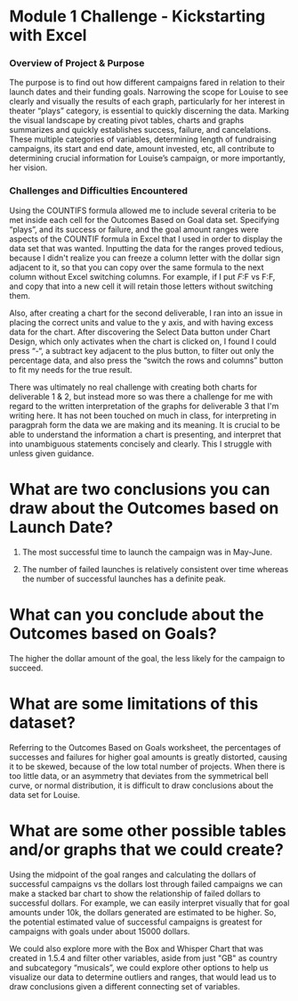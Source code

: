 # Module 1 Challenge - Kickstarting with Excel

### Overview of Project & Purpose

The purpose is to find out how different campaigns fared in relation to their launch dates and their funding goals. Narrowing the scope for Louise to see clearly and visually the results of each graph, particularly for her interest in theater “plays” category, is essential to quickly discerning the data. Marking the visual landscape by creating pivot tables, charts and graphs summarizes and quickly establishes success, failure, and cancelations. These multiple categories of variables, determining length of fundraising campaigns, its start and end date, amount invested, etc, all contribute to determining crucial information for Louise’s campaign, or more importantly, her vision. 

### Challenges and Difficulties Encountered

Using the COUNTIFS formula allowed me to include several criteria to be met inside each cell for the Outcomes Based on Goal data set. Specifying “plays”, and its success or failure, and the goal amount ranges were aspects of the COUNTIF formula in Excel that I used in order to display the data set that was wanted. Inputting the data for the ranges proved tedious, because I didn't realize you can freeze a column letter with the dollar sign adjacent to it, so that you can copy over the same formula to the next column without Excel switching columns. For example, if I put $F:$F vs F:F, and copy that into a new cell it will retain those letters without switching them. 

Also, after creating a chart for the second deliverable, I ran into an issue in placing the correct units and value to the y axis, and with having excess data for the chart. After discovering the Select Data button under Chart Design, which only activates when the chart is clicked on, I found I could press “-“, a subtract key adjacent to the plus button, to filter out only the percentage data, and also press the “switch the rows and columns” button to fit my needs for the true result. 

There was ultimately no real challenge with creating both charts for deliverable 1 & 2, but instead more so was there a challenge for me with regard to the written interpretation of the graphs for deliverable 3 that I'm writing here. It has not been touched on much in class, for interpreting in paragprah form the data we are making and its meaning. It is crucial to be able to understand the information a chart is presenting, and interpret that into unambiguous statements concisely and clearly. This I struggle with unless given guidance.

# What are two conclusions you can draw about the Outcomes based on Launch Date?
1. The most successful time to launch the campaign was in May-June.

2. The number of failed launches is relatively consistent over time whereas the number of successful launches has a definite peak.

# What can you conclude about the Outcomes based on Goals?

The higher the dollar amount of the goal, the less likely for the campaign to succeed. 

# What are some limitations of this dataset?
Referring to the Outcomes Based on Goals worksheet, the percentages of successes and failures for higher goal amounts is greatly distorted, causing it to be skewed, because of the low total number of projects. When there is too little data, or an asymmetry that deviates from the symmetrical bell curve, or normal distribution, it is difficult to draw conclusions about the data set for Louise. 

# What are some other possible tables and/or graphs that we could create?

Using the midpoint of the goal ranges and calculating the dollars of successful campaigns vs the dollars lost through failed campaigns we can make a stacked bar chart to show the relationship of failed dollars to successful dollars. For example, we can easily interpret visually that for goal amounts under 10k, the dollars generated are estimated to be higher. So, the potential estimated value of successful campaigns is greatest for campaigns with goals under about 15000 dollars. 

We could also explore more with the Box and Whisper Chart that was created in 1.5.4 and filter other variables, aside from just "GB" as country and subcategory “musicals”, we could explore other options to help us visualize our data to determine outliers and ranges, that would lead us to draw conclusions given a different connecting set of variables. 



